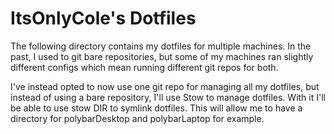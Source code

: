 # ItsOnlyCole's Dotfiles

The following directory contains my dotfiles for multiple machines. In the past, I used to git bare repositories, but some of my machines ran slightly different configs which mean running different git repos for both.

I've instead opted to now use one git repo for managing all my dotfiles, but instead of using a bare repository, I'll use Stow to manage dotfiles. With it I'll be able to use stow DIR to symlink dotfiles. This will allow me to have a directory for polybarDesktop and polybarLaptop for example.

